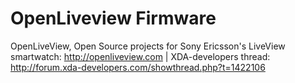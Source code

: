 OpenLiveview Firmware
=====

OpenLiveView, Open Source projects for Sony Ericsson's LiveView smartwatch: http://openliveview.com | XDA-developers thread: http://forum.xda-developers.com/showthread.php?t=1422106
